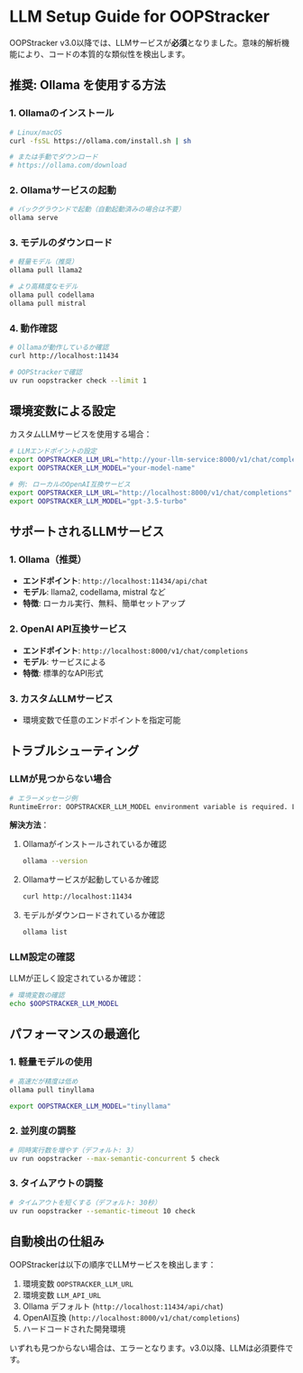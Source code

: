 # LLM Setup Guide for OOPStracker

OOPStracker v3.0以降では、LLMサービスが**必須**となりました。意味的解析機能により、コードの本質的な類似性を検出します。

## 推奨: Ollama を使用する方法

### 1. Ollamaのインストール

```bash
# Linux/macOS
curl -fsSL https://ollama.com/install.sh | sh

# または手動でダウンロード
# https://ollama.com/download
```

### 2. Ollamaサービスの起動

```bash
# バックグラウンドで起動（自動起動済みの場合は不要）
ollama serve
```

### 3. モデルのダウンロード

```bash
# 軽量モデル（推奨）
ollama pull llama2

# より高精度なモデル
ollama pull codellama
ollama pull mistral
```

### 4. 動作確認

```bash
# Ollamaが動作しているか確認
curl http://localhost:11434

# OOPStrackerで確認
uv run oopstracker check --limit 1
```

## 環境変数による設定

カスタムLLMサービスを使用する場合：

```bash
# LLMエンドポイントの設定
export OOPSTRACKER_LLM_URL="http://your-llm-service:8000/v1/chat/completions"
export OOPSTRACKER_LLM_MODEL="your-model-name"

# 例: ローカルのOpenAI互換サービス
export OOPSTRACKER_LLM_URL="http://localhost:8000/v1/chat/completions"
export OOPSTRACKER_LLM_MODEL="gpt-3.5-turbo"
```

## サポートされるLLMサービス

### 1. Ollama（推奨）
- **エンドポイント**: `http://localhost:11434/api/chat`
- **モデル**: llama2, codellama, mistral など
- **特徴**: ローカル実行、無料、簡単セットアップ

### 2. OpenAI API互換サービス
- **エンドポイント**: `http://localhost:8000/v1/chat/completions`
- **モデル**: サービスによる
- **特徴**: 標準的なAPI形式

### 3. カスタムLLMサービス
- 環境変数で任意のエンドポイントを指定可能

## トラブルシューティング

### LLMが見つからない場合

```bash
# エラーメッセージ例
RuntimeError: OOPSTRACKER_LLM_MODEL environment variable is required. LLM is mandatory for oopstracker.
```

**解決方法**：

1. Ollamaがインストールされているか確認
   ```bash
   ollama --version
   ```

2. Ollamaサービスが起動しているか確認
   ```bash
   curl http://localhost:11434
   ```

3. モデルがダウンロードされているか確認
   ```bash
   ollama list
   ```

### LLM設定の確認

LLMが正しく設定されているか確認：

```bash
# 環境変数の確認
echo $OOPSTRACKER_LLM_MODEL
```

## パフォーマンスの最適化

### 1. 軽量モデルの使用
```bash
# 高速だが精度は低め
ollama pull tinyllama

export OOPSTRACKER_LLM_MODEL="tinyllama"
```

### 2. 並列度の調整
```bash
# 同時実行数を増やす（デフォルト: 3）
uv run oopstracker --max-semantic-concurrent 5 check
```

### 3. タイムアウトの調整
```bash
# タイムアウトを短くする（デフォルト: 30秒）
uv run oopstracker --semantic-timeout 10 check
```

## 自動検出の仕組み

OOPStrackerは以下の順序でLLMサービスを検出します：

1. 環境変数 `OOPSTRACKER_LLM_URL`
2. 環境変数 `LLM_API_URL`
3. Ollama デフォルト (`http://localhost:11434/api/chat`)
4. OpenAI互換 (`http://localhost:8000/v1/chat/completions`)
5. ハードコードされた開発環境

いずれも見つからない場合は、エラーとなります。v3.0以降、LLMは必須要件です。
